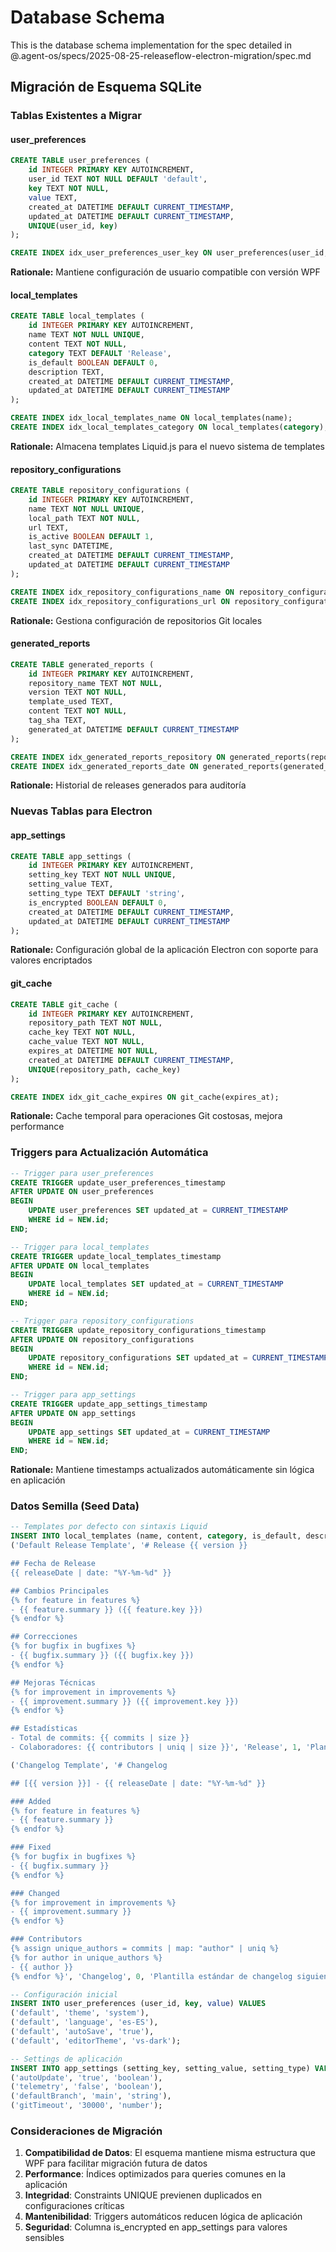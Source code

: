 # Database Schema

This is the database schema implementation for the spec detailed in @.agent-os/specs/2025-08-25-releaseflow-electron-migration/spec.md

## Migración de Esquema SQLite

### Tablas Existentes a Migrar

#### user_preferences
```sql
CREATE TABLE user_preferences (
    id INTEGER PRIMARY KEY AUTOINCREMENT,
    user_id TEXT NOT NULL DEFAULT 'default',
    key TEXT NOT NULL,
    value TEXT,
    created_at DATETIME DEFAULT CURRENT_TIMESTAMP,
    updated_at DATETIME DEFAULT CURRENT_TIMESTAMP,
    UNIQUE(user_id, key)
);

CREATE INDEX idx_user_preferences_user_key ON user_preferences(user_id, key);
```
**Rationale:** Mantiene configuración de usuario compatible con versión WPF

#### local_templates
```sql
CREATE TABLE local_templates (
    id INTEGER PRIMARY KEY AUTOINCREMENT,
    name TEXT NOT NULL UNIQUE,
    content TEXT NOT NULL,
    category TEXT DEFAULT 'Release',
    is_default BOOLEAN DEFAULT 0,
    description TEXT,
    created_at DATETIME DEFAULT CURRENT_TIMESTAMP,
    updated_at DATETIME DEFAULT CURRENT_TIMESTAMP
);

CREATE INDEX idx_local_templates_name ON local_templates(name);
CREATE INDEX idx_local_templates_category ON local_templates(category);
```
**Rationale:** Almacena templates Liquid.js para el nuevo sistema de templates

#### repository_configurations
```sql
CREATE TABLE repository_configurations (
    id INTEGER PRIMARY KEY AUTOINCREMENT,
    name TEXT NOT NULL UNIQUE,
    local_path TEXT NOT NULL,
    url TEXT,
    is_active BOOLEAN DEFAULT 1,
    last_sync DATETIME,
    created_at DATETIME DEFAULT CURRENT_TIMESTAMP,
    updated_at DATETIME DEFAULT CURRENT_TIMESTAMP
);

CREATE INDEX idx_repository_configurations_name ON repository_configurations(name);
CREATE INDEX idx_repository_configurations_url ON repository_configurations(url);
```
**Rationale:** Gestiona configuración de repositorios Git locales

#### generated_reports
```sql
CREATE TABLE generated_reports (
    id INTEGER PRIMARY KEY AUTOINCREMENT,
    repository_name TEXT NOT NULL,
    version TEXT NOT NULL,
    template_used TEXT,
    content TEXT NOT NULL,
    tag_sha TEXT,
    generated_at DATETIME DEFAULT CURRENT_TIMESTAMP
);

CREATE INDEX idx_generated_reports_repository ON generated_reports(repository_name);
CREATE INDEX idx_generated_reports_date ON generated_reports(generated_at);
```
**Rationale:** Historial de releases generados para auditoría

### Nuevas Tablas para Electron

#### app_settings
```sql
CREATE TABLE app_settings (
    id INTEGER PRIMARY KEY AUTOINCREMENT,
    setting_key TEXT NOT NULL UNIQUE,
    setting_value TEXT,
    setting_type TEXT DEFAULT 'string',
    is_encrypted BOOLEAN DEFAULT 0,
    created_at DATETIME DEFAULT CURRENT_TIMESTAMP,
    updated_at DATETIME DEFAULT CURRENT_TIMESTAMP
);
```
**Rationale:** Configuración global de la aplicación Electron con soporte para valores encriptados

#### git_cache
```sql
CREATE TABLE git_cache (
    id INTEGER PRIMARY KEY AUTOINCREMENT,
    repository_path TEXT NOT NULL,
    cache_key TEXT NOT NULL,
    cache_value TEXT NOT NULL,
    expires_at DATETIME NOT NULL,
    created_at DATETIME DEFAULT CURRENT_TIMESTAMP,
    UNIQUE(repository_path, cache_key)
);

CREATE INDEX idx_git_cache_expires ON git_cache(expires_at);
```
**Rationale:** Cache temporal para operaciones Git costosas, mejora performance

### Triggers para Actualización Automática

```sql
-- Trigger para user_preferences
CREATE TRIGGER update_user_preferences_timestamp 
AFTER UPDATE ON user_preferences
BEGIN
    UPDATE user_preferences SET updated_at = CURRENT_TIMESTAMP 
    WHERE id = NEW.id;
END;

-- Trigger para local_templates
CREATE TRIGGER update_local_templates_timestamp 
AFTER UPDATE ON local_templates
BEGIN
    UPDATE local_templates SET updated_at = CURRENT_TIMESTAMP 
    WHERE id = NEW.id;
END;

-- Trigger para repository_configurations
CREATE TRIGGER update_repository_configurations_timestamp 
AFTER UPDATE ON repository_configurations
BEGIN
    UPDATE repository_configurations SET updated_at = CURRENT_TIMESTAMP 
    WHERE id = NEW.id;
END;

-- Trigger para app_settings
CREATE TRIGGER update_app_settings_timestamp 
AFTER UPDATE ON app_settings
BEGIN
    UPDATE app_settings SET updated_at = CURRENT_TIMESTAMP 
    WHERE id = NEW.id;
END;
```
**Rationale:** Mantiene timestamps actualizados automáticamente sin lógica en aplicación

### Datos Semilla (Seed Data)

```sql
-- Templates por defecto con sintaxis Liquid
INSERT INTO local_templates (name, content, category, is_default, description) VALUES
('Default Release Template', '# Release {{ version }}

## Fecha de Release
{{ releaseDate | date: "%Y-%m-%d" }}

## Cambios Principales
{% for feature in features %}
- {{ feature.summary }} ({{ feature.key }})
{% endfor %}

## Correcciones
{% for bugfix in bugfixes %}
- {{ bugfix.summary }} ({{ bugfix.key }})
{% endfor %}

## Mejoras Técnicas
{% for improvement in improvements %}
- {{ improvement.summary }} ({{ improvement.key }})
{% endfor %}

## Estadísticas
- Total de commits: {{ commits | size }}
- Colaboradores: {{ contributors | uniq | size }}', 'Release', 1, 'Plantilla por defecto para generar notas de release'),

('Changelog Template', '# Changelog

## [{{ version }}] - {{ releaseDate | date: "%Y-%m-%d" }}

### Added
{% for feature in features %}
- {{ feature.summary }}
{% endfor %}

### Fixed
{% for bugfix in bugfixes %}
- {{ bugfix.summary }}
{% endfor %}

### Changed
{% for improvement in improvements %}
- {{ improvement.summary }}
{% endfor %}

### Contributors
{% assign unique_authors = commits | map: "author" | uniq %}
{% for author in unique_authors %}
- {{ author }}
{% endfor %}', 'Changelog', 0, 'Plantilla estándar de changelog siguiendo el formato Keep a Changelog');

-- Configuración inicial
INSERT INTO user_preferences (user_id, key, value) VALUES
('default', 'theme', 'system'),
('default', 'language', 'es-ES'),
('default', 'autoSave', 'true'),
('default', 'editorTheme', 'vs-dark');

-- Settings de aplicación
INSERT INTO app_settings (setting_key, setting_value, setting_type) VALUES
('autoUpdate', 'true', 'boolean'),
('telemetry', 'false', 'boolean'),
('defaultBranch', 'main', 'string'),
('gitTimeout', '30000', 'number');
```

### Consideraciones de Migración

1. **Compatibilidad de Datos**: El esquema mantiene misma estructura que WPF para facilitar migración futura de datos
2. **Performance**: Índices optimizados para queries comunes en la aplicación
3. **Integridad**: Constraints UNIQUE previenen duplicados en configuraciones críticas
4. **Mantenibilidad**: Triggers automáticos reducen lógica de aplicación
5. **Seguridad**: Columna is_encrypted en app_settings para valores sensibles